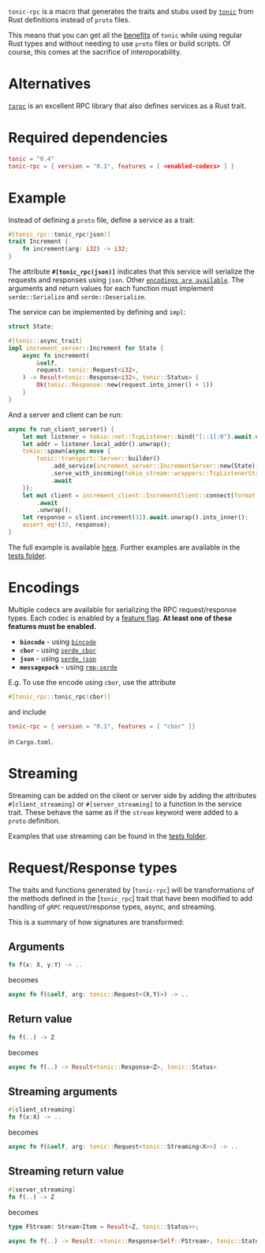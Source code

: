 `tonic-rpc` is a macro that generates the traits and stubs used by [`tonic`](https://crates.io/crates/tonic)
from Rust definitions instead of `proto` files.

This means that you can get all the [benefits](https://github.com/hyperium/tonic#features)
of `tonic` while using regular Rust types and without needing to use `proto` files or build scripts.
Of course, this comes at the sacrifice of interoporability.

# Alternatives
[`tarpc`](https://crates.io/crates/tarpc) is an excellent RPC library that also defines services
as a Rust trait.

# Required dependencies
```toml
tonic = "0.4"
tonic-rpc = { version = "0.1", features = [ <enabled-codecs> ] }
```

# Example
Instead of defining a `proto` file, define a service as a trait:
```rust
#[tonic_rpc::tonic_rpc(json)]
trait Increment {
    fn increment(arg: i32) -> i32;
}
```
The attribute **`#[tonic_rpc(json)]`** indicates that this service
will serialize the requests and responses using `json`.
Other [`encodings are available`](#encodings).
The arguments and return values for each function must implement
`serde::Serialize` and `serde::Deserialize`.

The service can be implemented by defining and `impl`:
```rust
struct State;

#[tonic::async_trait]
impl increment_server::Increment for State {
    async fn increment(
        &self,
        request: tonic::Request<i32>,
    ) -> Result<tonic::Response<i32>, tonic::Status> {
        Ok(tonic::Response::new(request.into_inner() + 1))
    }
}
```

And a server and client can be run:
```rust
async fn run_client_server() {
    let mut listener = tokio::net::TcpListener::bind("[::1]:0").await.unwrap();
    let addr = listener.local_addr().unwrap();
    tokio::spawn(async move {
        tonic::transport::Server::builder()
            .add_service(increment_server::IncrementServer::new(State))
            .serve_with_incoming(tokio_stream::wrappers::TcpListenerStream::new(listener))
            .await
    });
    let mut client = increment_client::IncrementClient::connect(format!("http://{}", addr))
        .await
        .unwrap();
    let response = client.increment(32).await.unwrap().into_inner();
    assert_eq!(33, response);
}
```

The full example is available [here](https://github.com/adamrk/tonic-rpc/tree/main/example).
Further examples are available in the [tests folder](https://github.com/adamrk/tonic-rpc/tree/main/tonic-rpc/tests).

# Encodings
Multiple codecs are available for serializing the RPC request/response types.
Each codec is enabled by a [feature flag](https://doc.rust-lang.org/cargo/reference/features.html#the-features-section).
**At least one of these features must be enabled.**
- **`bincode`** - using [`bincode`](https://crates.io/crates/bincode)
- **`cbor`** - using [`serde_cbor`](https://crates.io/crates/serde_cbor)
- **`json`** - using [`serde_json`](https://crates.io/crates/serde_json)
- **`messagepack`** - using [`rmp-serde`](https://crates.io/crates/rmp-serde)

E.g. To use the encode using `cbor`, use the attribute
```rust
#[tonic_rpc::tonic_rpc(cbor)]
```
and include
```toml
tonic-rpc = { version = "0.1", features = [ "cbor" ]}
```
in `Cargo.toml`.

# Streaming
Streaming can be added on the client or server side by adding the attributes
`#[client_streaming]` or `#[server_streaming]` to a function in the service trait.
These behave the same as if the `stream` keyword were added to a `proto` definition.

Examples that use streaming can be found in the [tests folder](https://github.com/adamrk/tonic-rpc/tree/main/tonic-rpc/tests).

# Request/Response types

The traits and functions generated by [`tonic-rpc`] will be transformations
of the methods defined in the [`tonic_rpc`] trait that have been modified to
add handling of `gRPC` request/response types, async, and streaming.

This is a summary of how signatures are transformed:

## Arguments
```rust
fn f(x: X, y:Y) -> ..
```
becomes
```rust
async fn f(&self, arg: tonic::Request<(X,Y)>) -> ..
```

## Return value
```rust
fn f(..) -> Z
```
becomes
```rust
async fn f(..) -> Result<tonic::Response<Z>, tonic::Status>
```

## Streaming arguments
```rust
#[client_streaming]
fn f(x:X) -> ..
```
becomes
```rust
async fn f(&self, arg: tonic::Request<tonic::Streaming<X>>) -> ..
```

## Streaming return value
```rust
#[server_streaming]
fn f(..) -> Z
```
becomes
```rust
type FStream: Stream<Item = Result<Z, tonic::Status>>;

async fn f(..) -> Result::<tonic::Response<Self::FStream>, tonic::Status>
```
